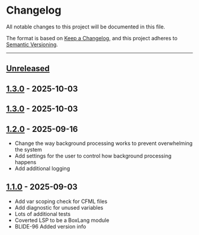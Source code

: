 # Changelog

All notable changes to this project will be documented in this file.

The format is based on [Keep a Changelog](https://keepachangelog.com/en/1.0.0/),
and this project adheres to [Semantic Versioning](https://semver.org/spec/v2.0.0.html).

* * *

## [Unreleased]

## [1.3.0] - 2025-10-03

## [1.3.0] - 2025-10-03

## [1.2.0] - 2025-09-16

- Change the way background processing works to prevent overwhelming the system
- Add settings for the user to control how background processing happens
- Add additional logging

## [1.1.0] - 2025-09-03

- Add var scoping check for CFML files
- Add diagnostic for unused variables
- Lots of additional tests
- Coverted LSP to be a BoxLang module
- BLIDE-96 Added version info

[unreleased]: https://github.com/ortus-boxlang/boxlang-lsp/compare/v1.3.0...HEAD
[1.3.0]: https://github.com/ortus-boxlang/boxlang-lsp/compare/v1.3.0...v1.3.0
[1.2.0]: https://github.com/ortus-boxlang/boxlang-lsp/compare/v1.1.0...v1.2.0
[1.1.0]: https://github.com/ortus-boxlang/boxlang-lsp/compare/1a1f359e5d1f2e330321218662a950a0a8321cb5...v1.1.0
